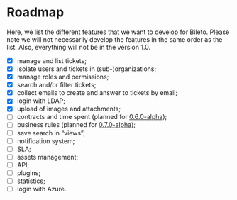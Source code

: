 # Roadmap

Here, we list the different features that we want to develop for Bileto.
Please note we will not necessarily develop the features in the same order as the list.
Also, everything will not be in the version 1.0.

- [x] manage and list tickets;
- [x] isolate users and tickets in (sub-)organizations;
- [x] manage roles and permissions;
- [x] search and/or filter tickets;
- [x] collect emails to create and answer to tickets by email;
- [x] login with LDAP;
- [x] upload of images and attachments;
- [ ] contracts and time spent (planned for [0.6.0-alpha](https://github.com/Probesys/bileto/milestone/6));
- [ ] business rules (planned for [0.7.0-alpha](https://github.com/Probesys/bileto/milestone/7));
- [ ] save search in “views”;
- [ ] notification system;
- [ ] <abbr>SLA</abbr>;
- [ ] assets management;
- [ ] <abbr>API</abbr>;
- [ ] plugins;
- [ ] statistics;
- [ ] login with Azure.
